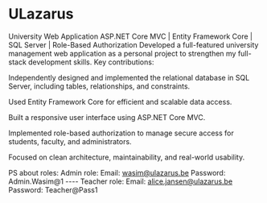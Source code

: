 # ULazarus
University Web Application ASP.NET Core MVC | Entity Framework Core | SQL Server | 
Role-Based Authorization Developed a full-featured university management web application as a personal project to strengthen my full-stack development skills. Key contributions:

Independently designed and implemented the relational database in SQL Server, including tables, relationships, and constraints.

Used Entity Framework Core for efficient and scalable data access.

Built a responsive user interface using ASP.NET Core MVC.

Implemented role-based authorization to manage secure access for students, faculty, and administrators.

Focused on clean architecture, maintainability, and real-world usability.

PS about roles:
Admin role: Email: wasim@ulazarus.be  Password: Admin.Wasim@1 ----   Teacher role: Email: alice.jansen@ulazarus.be   Password: Teacher@Pass1
